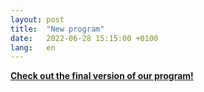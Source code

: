 ```yaml
---
layout: post
title:  "New program"
date:   2022-06-28 15:15:00 +0100
lang:	en
---
```


[**Check out the final version of our program!**](https://www.spaceafterborders.com/en/program/)
